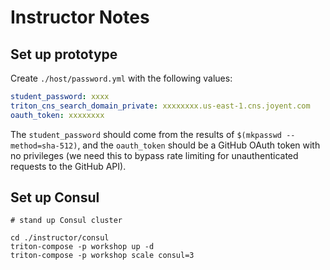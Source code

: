 # Instructor Notes


## Set up prototype

Create `./host/password.yml` with the following values:

```yml
student_password: xxxx
triton_cns_search_domain_private: xxxxxxxx.us-east-1.cns.joyent.com
oauth_token: xxxxxxxx
```

The `student_password` should come from the results of `$(mkpasswd --method=sha-512)`, and the `oauth_token` should be a GitHub OAuth token with no privileges (we need this to bypass rate limiting for unauthenticated requests to the GitHub API).

## Set up Consul

```
# stand up Consul cluster

cd ./instructor/consul
triton-compose -p workshop up -d
triton-compose -p workshop scale consul=3
```
